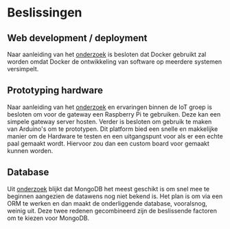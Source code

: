 # Beslissingen

## Web development / deployment
Naar aanleiding van het [onderzoek](https://github.com/HANICA-MinorMulti/nj2017-iot-dwa-BurgersZoo1/blob/docs/documentatie/onderzoeken/docker/docker.md) is besloten dat Docker gebruikt zal worden omdat Docker de ontwikkeling van software op meerdere systemen versimpelt.


## Prototyping hardware
Naar aanleiding van het [onderzoek](https://github.com/HANICA-MinorMulti/nj2017-iot-dwa-BurgersZoo1/blob/d428c28fc5d1d788cef2fb5aabc92ab251557899/documentatie/onderzoeken/ArduinoVsRaspberry/ArduinoVsRaspberryOnderzoek.md) en ervaringen binnen de IoT groep is besloten om voor de gateway een Raspberry Pi te gebruiken. Deze kan een simpele gateway server hosten. Verder is besloten om gebruik te maken van Arduino's om te prototypen. Dit platform bied een snelle en makkelijke manier om de Hardware te testen en een uitgangspunt voor als er een echte paal gemaakt wordt. Hiervoor zou dan een custom board voor gemaakt kunnen worden.

## Database
Uit [onderzoek](https://github.com/HANICA-MinorMulti/nj2017-iot-dwa-BurgersZoo1/blob/master/documentatie/onderzoeken/App%20Datastore/app%20datastore.md) blijkt dat MongoDB het meest geschikt is om snel mee te beginnen aangezien de datawens nog niet bekend is.
Het plan is om via een ORM te werken en dan maakt de onderliggende database, vooralsnog, weinig uit. Deze twee redenen gecombineerd zijn de beslissende factoren om te kiezen voor MongoDB.
